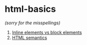 # html-basics
*(sorry for the misspellings)*
1. [Inline elements vs block elements](https://github.com/Klosmi/html-basics/blob/master/inlene-vs-block.md)
2. [HTML semantics](https://github.com/Klosmi/html-basics/blob/master/HTML-semantic%20markup.md)
